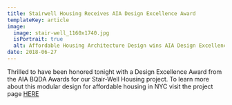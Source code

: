 ```yaml
---
title: Stairwell Housing Receives AIA Design Excellence Award
templateKey: article
image:
  image: stair-well_1160x1740.jpg
  isPortrait: true
  alt: Affordable Housing Architecture Design wins AIA Design Excellence Award NYC
date: 2018-06-27
---
```

Thrilled to have been honored tonight with a Design Excellence Award from the AIA BQDA Awards for our Stair-Well Housing project. To learn more about this modular design for affordable housing in NYC visit the project page [HERE](https://bc-oa.com/projects/stairwell/)
